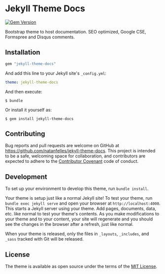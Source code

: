 # Jekyll Theme Docs

[![Gem Version](https://badge.fury.io/rb/jekyll-theme-docs.svg)](https://badge.fury.io/rb/jekyll-theme-docs)

Bootstrap theme to host documentation. SEO optimized, Google CSE, Formspree and Disqus comments.

## Installation

```ruby
gem "jekyll-theme-docs"
```

And add this line to your Jekyll site's `_config.yml`:

```yaml
theme: jekyll-theme-docs
```

And then execute:

    $ bundle

Or install it yourself as:

    $ gem install jekyll-theme-docs


## Contributing

Bug reports and pull requests are welcome on GitHub at https://github.com/natanfelles/jekyll-theme-docs. This project is intended to be a safe, welcoming space for collaboration, and contributors are expected to adhere to the [Contributor Covenant](http://contributor-covenant.org) code of conduct.

## Development

To set up your environment to develop this theme, run `bundle install`.

Your theme is setup just like a normal Jekyll site! To test your theme, run `bundle exec jekyll serve` and open your browser at `http://localhost:4000`. This starts a Jekyll server using your theme. Add pages, documents, data, etc. like normal to test your theme's contents. As you make modifications to your theme and to your content, your site will regenerate and you should see the changes in the browser after a refresh, just like normal.

When your theme is released, only the files in `_layouts`, `_includes`, and `_sass` tracked with Git will be released.

## License

The theme is available as open source under the terms of the [MIT License](https://opensource.org/licenses/MIT).

